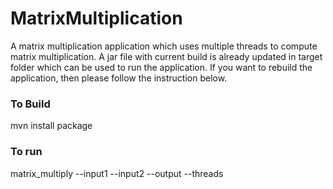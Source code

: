 # MatrixMultiplication
A matrix multiplication application which uses multiple threads to compute matrix multiplication. A jar file with current build is already updated in target folder which can be used to run the application. If you want to rebuild the application, then please follow the instruction below.
### To Build
mvn install package
### To run
matrix_multiply --input1 <file1> --input2 <file2> --output <outfile> --threads <number of threads>
